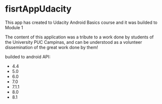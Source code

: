 # fisrtAppUdacity
This app has created to Udacity Android Basics course and it was builded to Module 1

The content of this application was a tribute to a work done by students of the University PUC Campinas, and can be understood as a volunteer dissemination of the great work done by them!

builded to android API:

- 4.4
- 5.0
- 6.0
- 7.0
- 7.1.1
- 8.0
- 8.1
